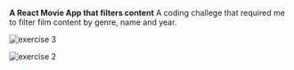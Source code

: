 **A React Movie App that filters content**
A coding challege that required me to filter film content by genre, name and year.

![exercise 3](https://cdn2.hubspot.net/hubfs/53/web_team/web-team-test/exercise-1.png)

![exercise 2](https://cdn2.hubspot.net/hubfs/53/web_team/web-team-test/demo.gif)
